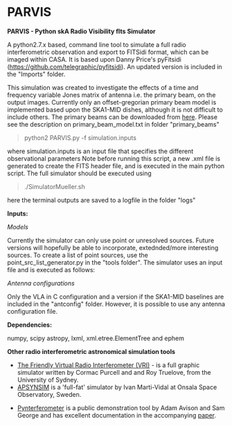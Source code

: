 # PARVIS 

<p><b>PARVIS - Python skA Radio Visibility fIts Simulator </b></p>

A python2.7.x based, command line tool to  simulate a full radio interferometric observation and export to FITSidi format, which can be imaged within CASA. It is based upon Danny Price's pyFitsidi (https://github.com/telegraphic/pyfitsidi). An updated version is included in the "Imports" folder.

This simulation was created to investigate the effects of a time and frequency variable Jones matrix of antenna i.e. the primary beam, on the output images.  Currently only an offset-gregorian primary beam model is
implemented based upon the SKA1-MID dishes, although it is not difficult to include others.
The primary beams can be downloaded from <a href="https://www.dropbox.com/s/pmkck48tc78esda/SKA_MID_Primary_Beams.tgz?dl=0">here</a>. Please see the description on primary_beam_model.txt in folder "primary_beams"

>python2 PARVIS.py -f simulation.inputs
    
where simulation.inputs is an input file that specifies the different observational parameters
Note before running this script, a new .xml file is generated to create the FITS header file, and is executed in the main python script. 
The full simulator should be executed using 

>./SimulatorMueller.sh 

here the terminal outputs are saved to a logfile in the folder "logs"

<p><b>Inputs:</b></p>

<p><i>Models</i></p> Currently the simulator can only use point or unresolved sources. Future versions will hopefully be able to incorporate, extednded/more interesting sources. To create a list of point sources, use the point_src_list_generator.py in the "tools folder". The simulator uses an input file and is executed as follows:

<p><i>Antenna configurations</i></p> Only the VLA in C configuration and a version if the SKA1-MID baselines are included in the "antconfig" folder. However, it is possible to use any antenna configuration file. 


<p><b>Dependencies:</b></p>

numpy, scipy astropy, lxml, xml.etree.ElementTree and ephem

<p><b>Other radio interferometric astronomical simulation tools</b></p>

<ul>
  <li><a href = "https://github.com/crpurcell/friendlyVRI"> The Friendly Virtual Radio Interferometer (VRI)</a> - is a full graphic simulator written by Cormac Purcell and and Roy Truelove, from the University of Sydney.</li>
  <li><a href="https://launchpad.net/apsynsim">APSYNSIM</a>  is a 'full-fat' simulator by Ivan Marti-Vidal at Onsala Space Observatory, Sweden.</li>
  <li>

<a href="http://www.jb.man.ac.uk/pynterferometer/">Pynterferometer</a> is a public demonstration tool by Adam Avison and Sam George and has excellent documentation in the accompanying <a href="http://iopscience.iop.org/article/10.1088/0143-0807/34/1/7/meta;jsessionid=8C4EF5D281393737D6473793D4E70962.c3.iopscience.cld.iop.org">paper</a>.</li>
</ul> 



